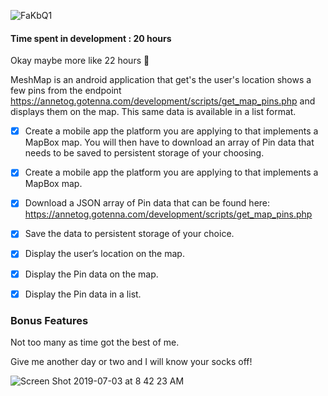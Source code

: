 ![FaKbQ1](https://user-images.githubusercontent.com/7444521/60607779-d365af80-9d72-11e9-86a5-d8ca8c1d18e8.jpg)

#### Time spent in development : 20 hours

Okay maybe more like 22 hours 😬

MeshMap is an android application that get's the user's location shows a few pins from the endpoint https://annetog.gotenna.com/development/scripts/get_map_pins.php and displays them on the map.  This same data is available in a list format.

- [x] Create a mobile app the platform you are applying to that implements a MapBox map. You will then have to download an array of Pin data that needs to be saved to persistent storage of your choosing.

- [x] Create a mobile app the platform you are applying to that implements a MapBox map.

- [x] Download a JSON array of Pin data that can be found here: https://annetog.gotenna.com/development/scripts/get_map_pins.php

- [x] Save the data to persistent storage of your choice.

- [x] Display the user’s location on the map.

- [x] Display the Pin data on the map.

- [x] Display the Pin data in a list.

### Bonus Features

Not too many as time got the best of me.

Give me another day or two and I will know your socks off!

![Screen Shot 2019-07-03 at 8 42 23 AM](https://user-images.githubusercontent.com/7444521/60605515-88499d80-9d6e-11e9-810f-c262a7a28f55.png)

